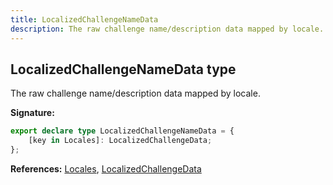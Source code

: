 ```yaml
---
title: LocalizedChallengeNameData
description: The raw challenge name/description data mapped by locale.
---
```


## LocalizedChallengeNameData type

The raw challenge name/description data mapped by locale.

**Signature:**

```ts
export declare type LocalizedChallengeNameData = {
    [key in Locales]: LocalizedChallengeData;
};
```

**References:** [Locales](/api/Locales.md), [LocalizedChallengeData](/api/LocalizedChallengeData.md)

